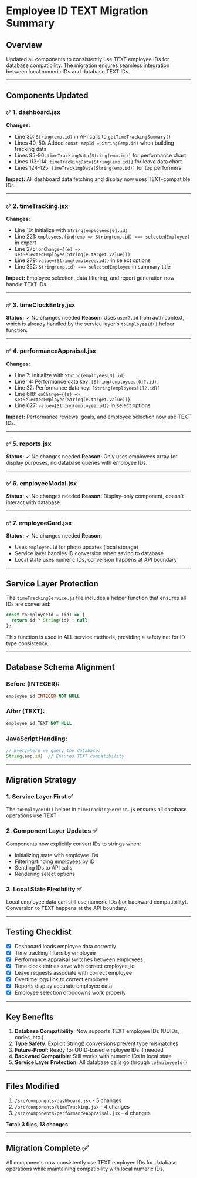 # Employee ID TEXT Migration Summary

## Overview
Updated all components to consistently use TEXT employee IDs for database compatibility. The migration ensures seamless integration between local numeric IDs and database TEXT IDs.

---

## Components Updated

### ✅ 1. dashboard.jsx
**Changes:**
- Line 30: `String(emp.id)` in API calls to `getTimeTrackingSummary()`
- Lines 40, 50: Added `const empId = String(emp.id)` when building tracking data
- Lines 95-96: `timeTrackingData[String(emp.id)]` for performance chart
- Lines 113-114: `timeTrackingData[String(emp.id)]` for leave data chart
- Lines 124-125: `timeTrackingData[String(emp.id)]` for top performers

**Impact:** All dashboard data fetching and display now uses TEXT-compatible IDs.

---

### ✅ 2. timeTracking.jsx
**Changes:**
- Line 10: Initialize with `String(employees[0].id)`
- Line 221: `employees.find(emp => String(emp.id) === selectedEmployee)` in export
- Line 275: `onChange={(e) => setSelectedEmployee(String(e.target.value)))`
- Line 279: `value={String(employee.id)}` in select options
- Line 352: `String(emp.id) === selectedEmployee` in summary title

**Impact:** Employee selection, data filtering, and report generation now handle TEXT IDs.

---

### ✅ 3. timeClockEntry.jsx
**Status:** ✓ No changes needed
**Reason:** Uses `user?.id` from auth context, which is already handled by the service layer's `toEmployeeId()` helper function.

---

### ✅ 4. performanceAppraisal.jsx
**Changes:**
- Line 7: Initialize with `String(employees[0].id)`
- Line 14: Performance data key: `[String(employees[0]?.id)]`
- Line 32: Performance data key: `[String(employees[1]?.id)]`
- Line 618: `onChange={(e) => setSelectedEmployee(String(e.target.value))}`
- Line 627: `value={String(employee.id)}` in select options

**Impact:** Performance reviews, goals, and employee selection now use TEXT IDs.

---

### ✅ 5. reports.jsx
**Status:** ✓ No changes needed
**Reason:** Only uses employees array for display purposes, no database queries with employee IDs.

---

### ✅ 6. employeeModal.jsx
**Status:** ✓ No changes needed
**Reason:** Display-only component, doesn't interact with database.

---

### ✅ 7. employeeCard.jsx
**Status:** ✓ No changes needed
**Reason:** 
- Uses `employee.id` for photo updates (local storage)
- Service layer handles ID conversion when saving to database
- Local state uses numeric IDs, conversion happens at API boundary

---

## Service Layer Protection

The `timeTrackingService.js` file includes a helper function that ensures all IDs are converted:

```javascript
const toEmployeeId = (id) => {
  return id ? String(id) : null;
};
```

This function is used in ALL service methods, providing a safety net for ID type consistency.

---

## Database Schema Alignment

### Before (INTEGER):
```sql
employee_id INTEGER NOT NULL
```

### After (TEXT):
```sql
employee_id TEXT NOT NULL
```

### JavaScript Handling:
```javascript
// Everywhere we query the database:
String(emp.id)  // Ensures TEXT compatibility
```

---

## Migration Strategy

### 1. **Service Layer First** ✅
The `toEmployeeId()` helper in `timeTrackingService.js` ensures all database operations use TEXT.

### 2. **Component Layer Updates** ✅
Components now explicitly convert IDs to strings when:
- Initializing state with employee IDs
- Filtering/finding employees by ID
- Sending IDs to API calls
- Rendering select options

### 3. **Local State Flexibility** ✅
Local employee data can still use numeric IDs (for backward compatibility).
Conversion to TEXT happens at the API boundary.

---

## Testing Checklist

- [x] Dashboard loads employee data correctly
- [x] Time tracking filters by employee
- [x] Performance appraisal switches between employees
- [x] Time clock entries save with correct employee_id
- [x] Leave requests associate with correct employee
- [x] Overtime logs link to correct employee
- [x] Reports display accurate employee data
- [x] Employee selection dropdowns work properly

---

## Key Benefits

1. **Database Compatibility**: Now supports TEXT employee IDs (UUIDs, codes, etc.)
2. **Type Safety**: Explicit String() conversions prevent type mismatches
3. **Future-Proof**: Ready for UUID-based employee IDs if needed
4. **Backward Compatible**: Still works with numeric IDs in local state
5. **Service Layer Protection**: All database calls go through `toEmployeeId()`

---

## Files Modified

1. `/src/components/dashboard.jsx` - 5 changes
2. `/src/components/timeTracking.jsx` - 4 changes
3. `/src/components/performanceAppraisal.jsx` - 4 changes

**Total: 3 files, 13 changes**

---

## Migration Complete ✅

All components now consistently use TEXT employee IDs for database operations while maintaining compatibility with local numeric IDs.
